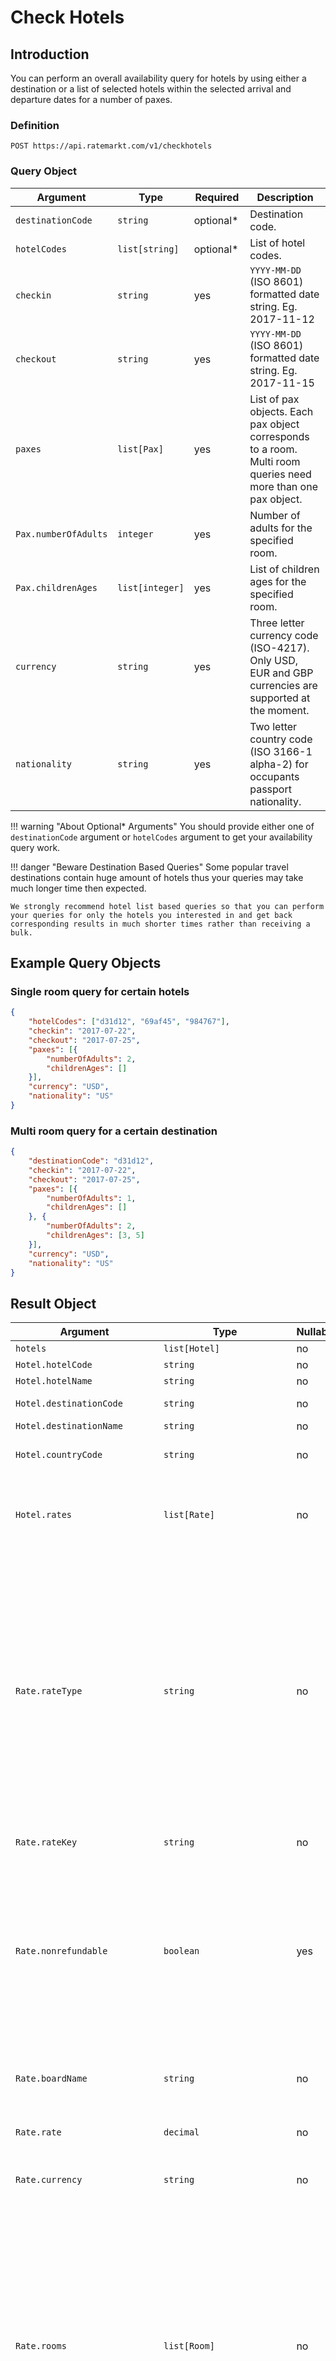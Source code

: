 # Check Hotels

## Introduction

You can perform an overall availability query for hotels by using either a destination or a list of selected hotels within the selected arrival and departure dates for a number of paxes.

### Definition

```
POST https://api.ratemarkt.com/v1/checkhotels
```

### Query Object

<table>
    <colgroup>
        <col width="20%">
        <col width="20%">
        <col width="20%">
        <col width="40%">
    </colgroup>
    <thead>
        <tr>
            <th>Argument</th>
            <th>Type</th>
            <th>Required</th>
            <th width="33%">Description</th>
        </tr>
    </thead>
    <tbody>
        <tr>
            <td><code>destinationCode</code></td>
            <td><code>string</code></td>
            <td>optional*</td>
            <td>Destination code.</td>
        </tr>
        <tr>
            <td><code>hotelCodes</code></td>
            <td><code>list[string]</code></td>
            <td>optional*</td>
            <td>List of hotel codes.</td>
        </tr>
        <tr>
            <td><code>checkin</code></td>
            <td><code>string</code></td>
            <td>yes</td>
            <td><code>YYYY-MM-DD</code> (ISO 8601) formatted date string. Eg. 2017-11-12</td>
        </tr>
        <tr>
            <td><code>checkout</code></td>
            <td><code>string</code></td>
            <td>yes</td>
            <td><code>YYYY-MM-DD</code> (ISO 8601) formatted date string. Eg. 2017-11-15</td>
        </tr>
        <tr>
            <td><code>paxes</code></td>
            <td><code>list[Pax]</code></td>
            <td>yes</td>
            <td>List of pax objects. Each pax object corresponds to a room. Multi room queries need more than one pax object.</td>
        </tr>
        <tr>
            <td><code>Pax.numberOfAdults</code></td>
            <td><code>integer</code></td>
            <td>yes</td>
            <td>Number of adults for the specified room.</td>
        </tr>
        <tr>
            <td><code>Pax.childrenAges</code></td>
            <td><code>list[integer]</code></td>
            <td>yes</td>
            <td>List of children ages for the specified room.</td>
        </tr>
        <tr>
            <td><code>currency</code></td>
            <td><code>string</code></td>
            <td>yes</td>
            <td>Three letter currency code (ISO-4217). Only USD, EUR and GBP currencies are supported at the moment.</td>
        </tr>
        <tr>
            <td><code>nationality</code></td>
            <td><code>string</code></td>
            <td>yes</td>
            <td>Two letter country code (ISO 3166-1 alpha-2) for occupants passport nationality.</td>
        </tr>
    </tbody>
</table>

!!! warning "About Optional* Arguments"
    You should provide either one of `destinationCode` argument or `hotelCodes` argument to get your availability query work.

!!! danger "Beware Destination Based Queries"
    Some popular travel destinations contain huge amount of hotels thus your queries may take much longer time then expected.

    We strongly recommend hotel list based queries so that you can perform your queries for only the hotels you interested in and get back corresponding results in much shorter times rather than receiving a bulk.


## Example Query Objects

### Single room query for certain hotels

```json
{
    "hotelCodes": ["d31d12", "69af45", "984767"],
    "checkin": "2017-07-22",
    "checkout": "2017-07-25",
    "paxes": [{
        "numberOfAdults": 2,
        "childrenAges": []
    }],
    "currency": "USD",
    "nationality": "US"
}
```

### Multi room query for a certain destination

```json
{
    "destinationCode": "d31d12",
    "checkin": "2017-07-22",
    "checkout": "2017-07-25",
    "paxes": [{
        "numberOfAdults": 1,
        "childrenAges": []
    }, {
        "numberOfAdults": 2,
        "childrenAges": [3, 5]
    }],
    "currency": "USD",
    "nationality": "US"
}
```

## Result Object

<table>
    <colgroup>
        <col width="20%">
        <col width="25%">
        <col width="5%">
        <col width="50%">
    </colgroup>
    <thead>
        <tr>
            <th>Argument</th>
            <th>Type</th>
            <th>Nullable</th>
            <th width="33%">Description</th>
        </tr>
    </thead>
    <tbody>
        <tr>
            <td><code>hotels</code></td>
            <td><code>list[Hotel]</code></td>
            <td>no</td>
            <td>List of available hotels</td>
        </tr>
        <tr>
            <td><code>Hotel.hotelCode</code></td>
            <td><code>string</code></td>
            <td>no</td>
            <td>Unique hotel identifier</td>
        </tr>
        <tr>
            <td><code>Hotel.hotelName</code></td>
            <td><code>string</code></td>
            <td>no</td>
            <td>Name of the hotel</td>
        </tr>
        <tr>
            <td><code>Hotel.destinationCode</code></td>
            <td><code>string</code></td>
            <td>no</td>
            <td>Unique destination identifier of the hotel</td>
        </tr>
        <tr>
            <td><code>Hotel.destinationName</code></td>
            <td><code>string</code></td>
            <td>no</td>
            <td>Name of the destination</td>
        </tr>
        <tr>
            <td><code>Hotel.countryCode</code></td>
            <td><code>string</code></td>
            <td>no</td>
            <td>Two letter country code (ISO 3166-1 alpha-2) of the hotel</td>
        </tr>
        <tr>
            <td><code>Hotel.rates</code></td>
            <td><code>list[Rate]</code></td>
            <td>no</td>
            <td>List of rate objects. Each rate corresponds to a hotel room combined with a service level which means a bookable product with a price for each hotel.</td>
        </tr>
        <tr>
            <td><code>Rate.rateType</code></td>
            <td><code>string</code></td>
            <td>no</td>
            <td>Type of the rate. There are three types:
                <ul>
                    <li><code>NET</code>: This type of rate can be selled by applying any margin on top of it.</li>
                    <li><code>SALE</code>: Commissionable rate which should be selled exactly at the given rate.</li>
                    <li><code>DIRECT</code>: Commissionable rate which the amount is payed directly to the hotelier by the occupants at the time of arrival. </li>
                </ul>
                For commissionable rates, the amount of commission for the merchant is denoted at <code>Rate.commission</code> field.
            </td>
        </tr>
        <tr>
            <td><code>Rate.rateKey</code></td>
            <td><code>string</code></td>
            <td>no</td>
            <td>Unique identifier for each rate.</td>
        </tr>
        <tr>
            <td><code>Rate.nonrefundable</code></td>
            <td><code>boolean</code></td>
            <td>yes</td>
            <td>
                Flag denoting whether the rate is refundable or not. It means that if any nonrefundable rate is booked, cancellation of that booking won't be refunded in any cases.<br/><br/>
                Value can be <code>null</code> in some cases so please refer to the corresponding <code>Rate.cancellation_policies</code> field for that rate for money refunding policy at the time of cancellation.
            </td>
        </tr>
        <tr>
            <td><code>Rate.boardName</code></td>
            <td><code>string</code></td>
            <td>no</td>
            <td>Boarding type of the rate. It can be any arbitrary identifier depending on corresponding hotel's boarding policy.</td>
        </tr>
        <tr>
            <td><code>Rate.rate</code></td>
            <td><code>decimal</code></td>
            <td>no</td>
            <td>Total amount of the rate at given currency specified in <code>Rate.currency</code> field.</td>
        </tr>
        <tr>
            <td><code>Rate.currency</code></td>
            <td><code>string</code></td>
            <td>no</td>
            <td>Three letter currency code (ISO-4217) of the total amount for the rate specified in <code>Rate.rate</code> field</td>
        </tr>
        <tr>
            <td><code>Rate.rooms</code></td>
            <td><code>list[Room]</code></td>
            <td>no</td>
            <td>
                List of room objects.<br/><br/>
                <strong>Please not that the number of rooms are not guaranteed to match the number of pax objects specified in <u>multi-pax</u> queries.</strong><br/><br/>
                Some rates might return single room separately to conform the number of paxes specified in the query while some might return multi rooms per rate.<br/></br/>
                <strong>If you choose separate rates for your multi pax query you should perform individual bookings for each of those rates separately.</strong>
            </td>
        </tr>
        <tr>
            <td><code>Room.numberOfAdults</code></td>
            <td><code>integer</code></td>
            <td>no</td>
            <td>Maximum number of adults can fit into this room</td>
        </tr>
        <tr>
            <td><code>Room.childrenAges</code></td>
            <td><code>list[integer]</code></td>
            <td>no</td>
            <td>Children with specified ages can be accepted for this room.</td>
        </tr>
        <tr>
            <td><code>Room.roomDescription</code></td>
            <td><code>string</code></td>
            <td>no</td>
            <td>Any arbitrary description for this room which the hotelier specified.</td>
        </tr>
        <tr>
            <td><code>Room.roomSequence</code></td>
            <td><code>integer</code></td>
            <td>no</td>
            <td>Room sequence identifier which is useful at the time of booking in order to specify which occupant set will be matched with which room.</td>
        </tr>
        <tr>
            <td><code>Rate.cancellationPolicies</code></td>
            <td><code>list[CancellationPolicy]</code></td>
            <td>no</td>
            <td>
                List of CancellationPolicy objects.<br/><br/>
                Cancellation policies indicates the amount of penalty charged and deducted from the total refund amount of the booking at the time of cancellation performed after the specified date and time.
            </td>
        </tr>
        <tr>
            <td><code>CancellationPolicy.amount</code></td>
            <td><code>decimal</code></td>
            <td>no</td>
            <td>Penalty amount in rate's currency specified in <code>Rate.currency</code> field</td>
        </tr>
        <tr>
            <td><code>CancellationPolicy.fromDate</code></td>
            <td><code>string</code></td>
            <td>no</td>
            <td>Offset date time string in <code>YYYY-MM-DDThh:mmTZD</code> (ISO 8601) format indicating from when the polciy applied.</td>
        </tr>
        <tr>
            <td><code>Rate.remarks</code></td>
            <td><code>string</code></td>
            <td>yes</td>
            <td>Any comments, warnings or policies applied by the hotel displayed here if available.</td>
        </tr>
        <tr>
            <td><code>Rate.commission</code></td>
            <td><code>decimal</code></td>
            <td>yes</td>
            <td>Amount of comission specified for commissionable rates.</td>
        </tr>
        <tr>
            <td><code>Rate.hotelRate</code></td>
            <td><code>decimal</code></td>
            <td>yes</td>
            <td>
                Total amount of rate in hotelier's currency specified in <code>hotelCurrency</code> field which will be payed to the hotelier by the occupants at the time of arrival.
                This field should not be <code>null</code> when the <code>Rate.rateType</code> is <code>DIRECT</code>
            </td>
        </tr>
        <tr>
            <td><code>Rate.hotelCurrency</code></td>
            <td><code>string</code></td>
            <td>yes</td>
            <td>Three letter currency code (ISO-4217) of the total amount for the hotel rate specified in <code>Rate.hotelRate</code> field</td>
        </tr>
    </tbody>
</table>

## Example Result Objects

### Single Room Result Object

```json
{
  "hotels": [
    {
      "hotelCode": "d31d12",
      "hotelName": "The Marmara Taksim",
      "destinationCode": "c36ca9",
      "destinationName": "istanbul",
      "countryCode": "TR",
      "rates": [
        {
          "rateType": "NET",
          "rateKey": "[Q9k|3|USD|US|[[2|[]]]]_[AJ62Fw|ANMdEg|NET|0|Prabrg|[jVOYrg|2|0]]",
          "nonrefundable": false,
          "boardName": "ROOM ONLY",
          "rate": 493.18,
          "currency": "EUR",
          "rooms": [
            {
              "numberOfAdults": 2,
              "numberOfChildren": 0,
              "roomDescription": "DOUBLE DELUXE CITY VIEW",
              "sequence": 1
            }
          ],
          "cancellationPolicies": [
            {
              "amount": 146.78,
              "fromDate": "2017-07-19T23:59:00+03:00"
            }
          ],
          "remarks": null,
          "commission": null,
          "hotelCurrency": null,
          "hotelRate": null
        },
        {
          "rateType": "NET",
          "rateKey": "[Q9k|3|USD|US|[[2|[]]]]_[AJ62Fw|ANMdEg|NET|0|Prabrg|[jVOYrg|2|0]]",
          "nonrefundable": false,
          "boardName": "ROOM ONLY",
          "rate": 585.08,
          "currency": "EUR",
          "rooms": [
            {
              "numberOfAdults": 2,
              "numberOfChildren": 0,
              "roomDescription": "DOUBLE DELUXE CITY VIEW",
              "sequence": 1
            }
          ],
          "cancellationPolicies": [
            {
              "amount": 174.13,
              "fromDate": "2017-07-19T23:59:00+03:00"
            }
          ],
          "remarks": null,
          "commission": null,
          "hotelCurrency": null,
          "hotelRate": null
        },
        {
          "rateType": "NET",
          "rateKey": "[Q9k|3|USD|US|[[2|[]]]]_[AJ62Fw|ANMdEg|NET|0|5pyO3Q|[jVOYrg|2|0]]",
          "nonrefundable": false,
          "boardName": "BED AND BREAKFAST",
          "rate": 591.19,
          "currency": "EUR",
          "rooms": [
            {
              "numberOfAdults": 2,
              "numberOfChildren": 0,
              "roomDescription": "DOUBLE DELUXE CITY VIEW",
              "sequence": 1
            }
          ],
          "cancellationPolicies": [
            {
              "amount": 175.95,
              "fromDate": "2017-07-19T23:59:00+03:00"
            }
          ],
          "remarks": null,
          "commission": null,
          "hotelCurrency": null,
          "hotelRate": null
        }
      ]
    }
  ]
}
```